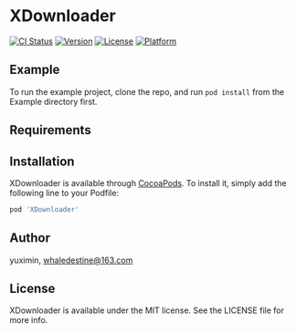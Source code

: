 # XDownloader

[![CI Status](https://img.shields.io/travis/yuximin/XDownloader.svg?style=flat)](https://travis-ci.org/yuximin/XDownloader)
[![Version](https://img.shields.io/cocoapods/v/XDownloader.svg?style=flat)](https://cocoapods.org/pods/XDownloader)
[![License](https://img.shields.io/cocoapods/l/XDownloader.svg?style=flat)](https://cocoapods.org/pods/XDownloader)
[![Platform](https://img.shields.io/cocoapods/p/XDownloader.svg?style=flat)](https://cocoapods.org/pods/XDownloader)

## Example

To run the example project, clone the repo, and run `pod install` from the Example directory first.

## Requirements

## Installation

XDownloader is available through [CocoaPods](https://cocoapods.org). To install
it, simply add the following line to your Podfile:

```ruby
pod 'XDownloader'
```

## Author

yuximin, whaledestine@163.com

## License

XDownloader is available under the MIT license. See the LICENSE file for more info.
